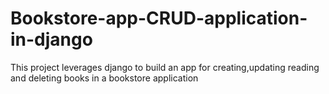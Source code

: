 # Bookstore-app-CRUD-application-in-django
This project leverages django to build an app for creating,updating reading and deleting books in a bookstore application
